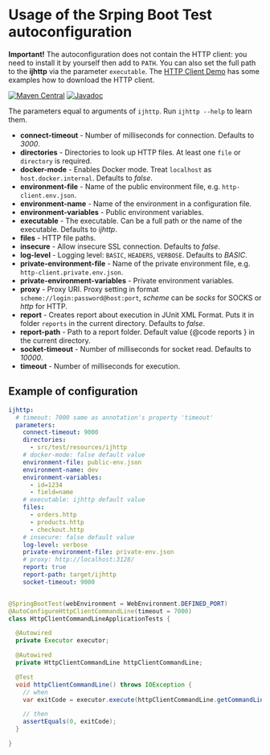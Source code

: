 # Usage of the Srping Boot Test autoconfiguration

**Important!** The autoconfiguration does not contain the HTTP client:
you need to install it by yourself then add to `PATH`. You can also
set the full path to the **ijhttp** via the parameter `executable`.
The [HTTP Client Demo][demo] has some examples how to download
the HTTP client.

[![Maven Central](https://img.shields.io/maven-central/v/uk.bot-by.ijhttp-tools/ijhttp-spring-boot-test)](https://search.maven.org/artifact/uk.bot-by.ijhttp-tools/ijhttp-spring-boot-test)
[![Javadoc](https://javadoc.io/badge2/uk.bot-by.ijhttp-tools/ijhttp-spring-boot-test/javadoc.svg)](https://javadoc.io/doc/uk.bot-by.ijhttp-tools/ijhttp-spring-boot-test)

The parameters equal to arguments of `ijhttp`.
Run `ijhttp --help` to learn them.

- **connect-timeout** - Number of milliseconds for connection.
  Defaults to _3000_.
- **directories** - Directories to look up HTTP files.
  At least one `file` or `directory` is required.
- **docker-mode** - Enables Docker mode.
  Treat `localhost` as `host.docker.internal`.
  Defaults to _false_.
- **environment-file** - Name of the public environment file,
  e.g. `http-client.env.json`.
- **environment-name** - Name of the environment in a configuration file.
- **environment-variables** - Public environment variables.
- **executable** - The executable.
  Can be a full path or the name of the executable.
  Defaults to _ijhttp_.
- **files** - HTTP file paths.
- **insecure** - Allow insecure SSL connection.
  Defaults to _false_.
- **log-level** - Logging level: `BASIC`, `HEADERS`, `VERBOSE`.
  Defaults to _BASIC_.
- **private-environment-file** - Name of the private environment file,
  e.g. `http-client.private.env.json`.
- **private-environment-variables** - Private environment variables.
- **proxy** - Proxy URI.
  Proxy setting in format `scheme://login:password@host:port`,
  _scheme_ can be _socks_ for SOCKS or _http_ for HTTP.
- **report** - Creates report about execution in JUnit XML Format.
  Puts it in folder `reports` in the current directory.
  Defaults to _false_.
- **report-path** - Path to a report folder.
  Default value {@code reports } in the current directory.
- **socket-timeout** - Number of milliseconds for socket read.
  Defaults to _10000_.
- **timeout** - Number of milliseconds for execution.

## Example of configuration

```yaml
ijhttp:
  # timeout: 7000 same as annotation's property 'timeout'
  parameters:
    connect-timeout: 9000
    directories:
      - src/test/resources/ijhttp
    # docker-mode: false default value
    environment-file: public-env.json
    environment-name: dev
    environment-variables:
      - id=1234
      - field=name
    # executable: ijhttp default value
    files:
      - orders.http
      - products.http
      - checkout.http
    # insecure: false default value
    log-level: verbose
    private-environment-file: private-env.json
    # proxy: http://localhost:3128/
    report: true
    report-path: target/ijhttp
    socket-timeout: 9000
```

```java

@SpringBootTest(webEnvironment = WebEnvironment.DEFINED_PORT)
@AutoConfigureHttpClientCommandLine(timeout = 7000)
class HttpClientCommandLineApplicationTests {

  @Autowired
  private Executor executor;

  @Autowired
  private HttpClientCommandLine httpClientCommandLine;

  @Test
  void httpClientCommandLine() throws IOException {
    // when
    var exitCode = executor.execute(httpClientCommandLine.getCommandLine());

    // then
    assertEquals(0, exitCode);
  }

}
```

[demo]: https://gitlab.com/vitalijr2/ijhttp-demo
